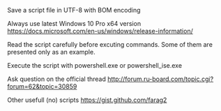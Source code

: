 Save a script file in UTF-8 with BOM encoding

Always use latest Windows 10 Pro x64 version
https://docs.microsoft.com/en-us/windows/release-information/

Read the script carefully before excuting commands.
Some of them are presented only as an example.

Execute the script with powershell.exe or powershell_ise.exe

Ask question on the official thread
http://forum.ru-board.com/topic.cgi?forum=62&topic=30859

Other usefull (no) scripts
https://gist.github.com/farag2
